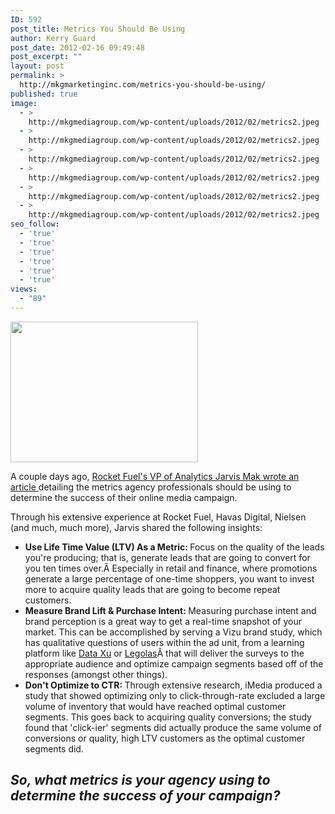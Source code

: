 ```yaml
---
ID: 592
post_title: Metrics You Should Be Using
author: Kerry Guard
post_date: 2012-02-16 09:49:48
post_excerpt: ""
layout: post
permalink: >
  http://mkgmarketinginc.com/metrics-you-should-be-using/
published: true
image:
  - >
    http://mkgmediagroup.com/wp-content/uploads/2012/02/metrics2.jpeg
  - >
    http://mkgmediagroup.com/wp-content/uploads/2012/02/metrics2.jpeg
  - >
    http://mkgmediagroup.com/wp-content/uploads/2012/02/metrics2.jpeg
  - >
    http://mkgmediagroup.com/wp-content/uploads/2012/02/metrics2.jpeg
  - >
    http://mkgmediagroup.com/wp-content/uploads/2012/02/metrics2.jpeg
  - >
    http://mkgmediagroup.com/wp-content/uploads/2012/02/metrics2.jpeg
seo_follow:
  - 'true'
  - 'true'
  - 'true'
  - 'true'
  - 'true'
  - 'true'
views:
  - "89"
---
```

<img class="alignleft size-medium wp-image-598" title="metrics" src="http://mkgmediagroup.com/wp-content/uploads/2012/02/metrics1-300x225.jpg" alt="" width="300" height="225" />

A couple days ago, <a href="http://www.imediaconnection.com/article_full.aspx?id=30946" target="_blank">Rocket Fuel's VP of Analytics Jarvis Mak wrote an article </a>detailing the metrics agency professionals should be using to determine the success of their online media campaign.

Through his extensive experience at Rocket Fuel, Havas Digital, Nielsen (and much, much more), Jarvis shared the following insights:
<ul>
	<li><strong>Use Life Time Value (LTV) As a Metric: </strong>Focus on the quality of the leads you're producing; that is, generate leads that are going to convert for you ten times over.Â Especially in retail and finance, where promotions generate a large percentage of one-time shoppers, you want to invest more to acquire quality leads that are going to become repeat customers.</li>
	<li><strong>Measure Brand Lift &amp; Purchase Intent: </strong>Measuring purchase intent and brand perception is a great way to get a real-time snapshot of your market. This can be accomplished by serving a Vizu brand study, which has qualitative questions of users within the ad unit, from a learning platform like <a href="http://dataxu.com" target="_blank">Data Xu</a> or <a href="http://www.legolas-media.com/" target="_blank">Legolas</a>Â that will deliver the surveys to the appropriate audience and optimize campaign segments based off of the responses (amongst other things).</li>
	<li><strong>Don't Optimize to CTR: </strong>Through extensive research, iMedia produced a study that showed optimizing only to click-through-rate excluded a large volume of inventory that would have reached optimal customer segments. This goes back to acquiring quality conversions; the study found that 'click-ier' segments did actually produce the same volume of conversions or quality, high LTV customers as the optimal customer segments did.</li>
</ul>
<h2><em>So, what metrics is your agency using to determine the success of your campaign?</em></h2>